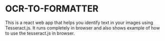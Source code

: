 # OCR-TO-FORMATTER
This is a react web app that helps you identify text in your images using Tesseract.js. It runs completely in browser and also shows example of how to use the tesseract.js in browser.

